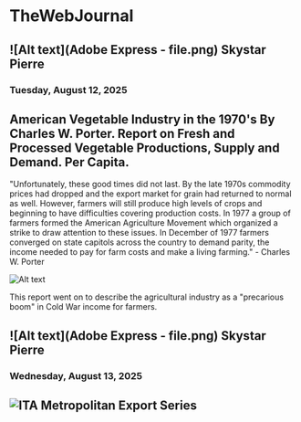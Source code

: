 # TheWebJournal
## ![Alt text](Adobe Express - file.png) Skystar Pierre

### Tuesday, August 12, 2025

## American Vegetable Industry in the 1970's By Charles W. Porter. Report on Fresh and Processed Vegetable Productions, Supply and Demand. Per Capita.
"Unfortunately, these good times did not last. By the late 1970s commodity prices had dropped and the export market for grain had returned to normal as well. However, farmers will still produce high levels of crops and beginning to have difficulties covering production costs. In 1977 a group of farmers formed the American Agriculture Movement which organized a strike to draw attention to these issues. In December of 1977 farmers converged on state capitols across the country to demand parity, the income needed to pay for farm costs and make a living farming." - Charles W. Porter

![Alt text](https://cdn-ilbhofd.nitrocdn.com/GylVsJfULsgVDWUCFBufHmCoRzeNFaNW/assets/images/optimized/rev-a5eadd5/www.morningagclips.com/wp-content/uploads/2023/01/iiif-service_afc_afc1981005_afc1981005_gs17_afc1981005_gs17_01-full-pct_25-0-default-720x400.png)

This report went on to describe the agricultural industry as a "precarious boom" in Cold War income for farmers. 


## ![Alt text](Adobe Express - file.png) Skystar Pierre

### Wednesday, August 13, 2025

## ![ITA Metropolitan Export Series](https://www.trade.gov/ita-metropolitan-export-series?anchor=content-node-t14-field-lp-region-2-1)


